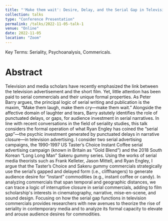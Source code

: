 ```yaml
---
title: "'Make them wait': Desire, Delay, and the Serial Gap in Television Commercials"
collection: talks
type: "Conference Presentation"
permalink: /talks/2022-11-05-talk-1
venue: "Online"
date: 2022-11-05
location: "Zoom"
---
```

Key Terms: Seriality, Psychoanalysis, Commericals.

# Abstract
Television and media scholars have recently emphasized the link between the television advertisement and the short film. Yet, little attention has been paid to serial commercials and their unique formal properties. As Peter Barry argues, the principal logic of serial writing and publication is the maxim, “Make them laugh, make them cry—make them wait.” Alongside the affective domain of laughter and tears, Barry astutely identifies the role of punctuated delays, or gaps, for audience investment in serial narratives. In line with recent conversations in the field of seriality studies, this talk considers the formal operation of what Ryan Engley has coined the “serial gap”—the psychic investment generated by punctuated delays in narrative closure—in television advertising. I consider two serial advertising campaigns, the 1990-1997 US Taster’s Choice Instant Coffee serial advertising campaign (known in Britain as “Gold Blend”) and the 2018 South Korean “Long Long Man” Sakeru gummy series. Using the works of serial media theorists such as Frank Kelleter, Jason Mittell, and Ryan Engley, I argue that the Taster’s Choice and Sakeru gummy commercials strategically use the serial’s gapped and delayed form (i.e., cliffhangers) to generate audience desire for “instant” commodities (e.g., instant coffee or candy). In analyzing commercials that span temporal and geographic distances, we can trace a logic of interruptive closure in serial commercials, adding to film scholarship's interests in cinematography, narrative, mise-en-scene, and sound design. Focusing on how the serial gap functions in television commercials provides researchers with new avenues to theorize the rise of seriality in contemporary media and to analyze its formal capacity to elevate and arouse audience desires for commodities.

